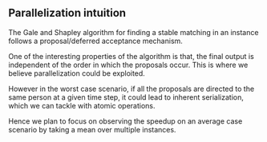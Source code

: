## Parallelization intuition

The Gale and Shapley algorithm for finding a stable matching in an instance follows a proposal/deferred acceptance mechanism.

One of the interesting properties of the algorithm is that, the final output is independent of the order in which the proposals occur. This is where we believe parallelization could be exploited.

However in the worst case scenario, if all the proposals are directed to the same person at a given time step, it could lead to inherent serialization, which we can tackle with atomic operations.

Hence we plan to focus on observing the speedup on an average case scenario by taking a mean over multiple instances.
